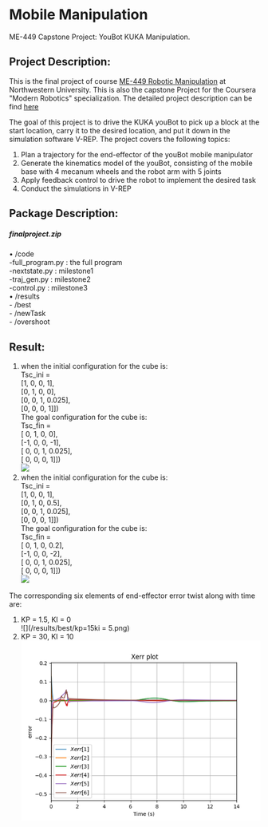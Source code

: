 # Mobile Manipulation
ME-449 Capstone Project: YouBot KUKA Manipulation. 

## Project Description:

This is the final project of course [ME-449 Robotic Manipulation](http://hades.mech.northwestern.edu/index.php/ME_449_Robotic_Manipulation) at Northwestern University. This is also the capstone Project for the Coursera "Modern Robotics" specialization. The detailed project description can be find [here](http://hades.mech.northwestern.edu/index.php/Mobile_Manipulation_Capstone#Milestone_1:_youBot_Kinematics_Simulator_and_csv_Output)

The goal of this project is to drive the KUKA youBot to pick up a block at the start location, carry it to the desired location, and put it down in the simulation software V-REP. The project covers the following topics:<br>
1. Plan a trajectory for the end-effector of the youBot mobile manipulator<br>
2. Generate the kinematics model of the youBot, consisting of the mobile base with 4 mecanum wheels and the robot arm with 5 joints<br>
3. Apply feedback control to drive the robot to implement the desired task<br>
4. Conduct the simulations in V-REP

## Package Description:
##### finalproject.zip<br>
   • /code<br>
        -full_program.py : the full program<br>
        -nextstate.py : milestone1<br>
        -traj_gen.py : milestone2<br>
        -control.py : milestone3<br>
   • /results<br>
        - /best<br>
        - /newTask<br>
        - /overshoot<br>
## Result:

1. when the initial configuration for the cube is:<br>
Tsc_ini = <br>
[1, 0, 0,     1],<br>
[0, 1, 0,     0],<br>
[0, 0, 1, 0.025],<br>
[0, 0, 0,     1]])<br>
The goal configuration for the cube is:<br>
Tsc_fin =<br>
[ 0, 1, 0,     0],<br>
[-1, 0, 0,    -1],<br>
[ 0, 0, 1, 0.025],<br>
[ 0, 0, 0,     1]])<br>
![](/results/overshoot/overshoot.gif)
2. when the initial configuration for the cube is:<br>
Tsc_ini = <br>
[1, 0, 0,     1],<br>
[0, 1, 0,     0.5],<br>
[0, 0, 1, 0.025],<br>
[0, 0, 0,     1]])<br>
The goal configuration for the cube is:<br>
Tsc_fin =<br>
[ 0, 1, 0,     0.2],<br>
[-1, 0, 0,    -2],<br>
[ 0, 0, 1, 0.025],<br>
[ 0, 0, 0,     1]])<br>
![](/results/newTask/newtask.gif)

The corresponding six elements of end-effector error twist along with time are:
1. KP = 1.5, KI = 0<br>
![](/results/best/kp=15ki = 5.png)
2. KP = 30, KI = 10<br>
![](/results/newTask/newTask.png)


